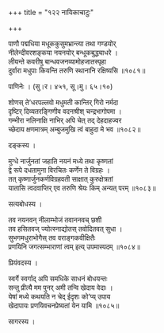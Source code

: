 +++
title = "१२२ नायिकाचाटुः"

+++


पाणौ पद्मधिया मधूककुसुमभ्रान्त्या तथा गण्डयोर्  
नीलेन्दीवरशङ्कया नयनयोर् बन्धूकबुद्ध्याधरे ।  
लीयन्ते कवरीषु बान्धवजनव्यामोहजातस्पृहा   
दुर्वारा मधुपाः कियन्ति तरुणि स्थानानि रक्षिष्यसि ॥१०८१॥  


पाणिनेः । (सु।र। ४५१, सू।मु। ६५।१०)  


शोणस् ते’धरपल्लवो मधुमती कान्तिर् गिरो नर्मदा  
दृष्टिर् दिव्यतरङ्गिणीव वदनश्रीश् चन्द्रभागोपमा ।  
गम्भीरा नलिनाक्षि नाभिर् अपि चेत् तद् देहदाहज्वर  
च्छेदाय क्षणमात्रम् अम्बुजमुखि त्वं बाहुदा मे भव ॥१०८२॥  


दङ्कस्य ।  


मुग्धे नार्जुनतां जहाति नयनं मध्ये तथा कृष्णतां  
द्वे रूपे दधतामुना विरचितः कर्णेन ते विग्रहः ।  
तत् कृष्णार्जुनकर्णविग्रहवती साक्षात् कुरुक्षेत्रतां  
यातासि त्वदवाप्तिर् एव तरुणि श्रेयः किम् अन्यत् परम् ॥१०८३॥  


सत्यबोधस्य ।  


तव नयनवन् नीलाम्भोजं तवाननवच् छशी  
तव हसितवज् ज्योत्स्नाद्योतस् तवोदितवत् सुधा ।  
सुभगमधुराभोगैस् तव वराङ्गकवीक्षितैः  
प्रणयिनि जगत्सम्भाराणां त्वम् इत्य् उपमास्पदम् ॥१०८४॥  


प्रियंवदस्य ।  


स्वर्गे स्वर्गाद् अपि समधिके साधनं बोधयन्तः  
सन्तु प्रीत्यै मम पुनर् अमी तन्वि खेदाय वेदाः ।  
येषां मध्ये कथयति न चेद् ईदृशः को’प्य् उपाय  
खेदापायः प्रणयिवचनप्रेष्यतां येन यामि ॥१०८५॥  


सागरस्य ।  